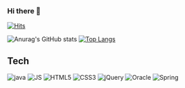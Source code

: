 ### Hi there 👋

[![Hits](https://hits.seeyoufarm.com/api/count/incr/badge.svg?url=https%3A%2F%2Fgithub.com%2Fhongchii&count_bg=%23269AC7&title_bg=%23555555&icon=github.svg&icon_color=%23FFFFFF&title=hits&edge_flat=true)](https://hits.seeyoufarm.com)


<!--
**hongchii/hongchii** is a ✨ _special_ ✨ repository because its `README.md` (this file) appears on your GitHub profile.

Here are some ideas to get you started:

- 🔭 I’m currently working on ...
- 🌱 I’m currently learning ...
- 👯 I’m looking to collaborate on ...
- 🤔 I’m looking for help with ...
- 💬 Ask me about ...
- 📫 How to reach me: ...
- 😄 Pronouns: ...
- ⚡ Fun fact: ...
-->

![Anurag's GitHub stats](https://github-readme-stats.vercel.app/api?username=hongchii&show_icons=true&theme=solarized-light)
[![Top Langs](https://github-readme-stats.vercel.app/api/top-langs/?username=hongchii&layout=compact)](https://github.com/anuraghazra/github-readme-stats)



## Tech

![java](https://img.shields.io/badge/java-007396?style=flat-square&logo=Java&logoColor=white)  ![JS](https://img.shields.io/badge/JavaScript-F7DF1E?style=flat-square&logo=JavaScript&logoColor=black)  ![HTML5](https://img.shields.io/badge/HTML5-E34F26?style=flat-square&logo=HTML5&logoColor=white) ![CSS3](https://img.shields.io/badge/CSS3-1572B6?style=flat-square&logo=CSS3&logoColor=white)  ![jQuery](https://img.shields.io/badge/jQuery-0769AD?style=flat-square&logo=jQuery&logoColor=white) ![Oracle](https://img.shields.io/badge/Oracle-F80000?style=flat-square&logo=Oracle&logoColor=white) ![Spring](https://img.shields.io/badge/Spring-6DB33F?style=flat-square&logo=Spring&logoColor=white)


